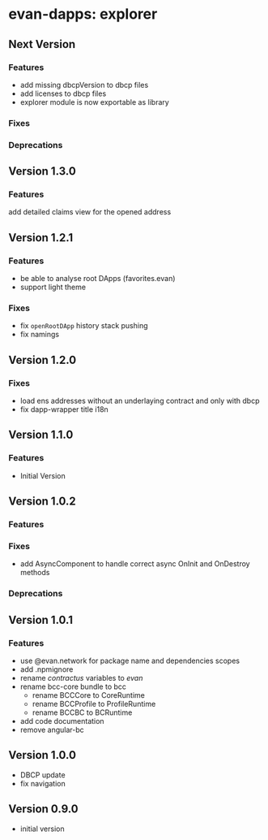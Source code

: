 # evan-dapps: explorer

## Next Version
### Features
- add missing dbcpVersion to dbcp files
- add licenses to dbcp files
- explorer module is now exportable as library

### Fixes
### Deprecations

## Version 1.3.0
### Features
add detailed claims view for the opened address

## Version 1.2.1
### Features
- be able to analyse root DApps (favorites.evan)
- support light theme

### Fixes
- fix `openRootDApp` history stack pushing
- fix namings

## Version 1.2.0
### Fixes
- load ens addresses without an underlaying contract and only with dbcp
- fix dapp-wrapper title i18n

## Version 1.1.0
### Features
- Initial Version

## Version 1.0.2
### Features
### Fixes
- add AsyncComponent to handle correct async OnInit and OnDestroy methods

### Deprecations

## Version 1.0.1
### Features
- use @evan.network for package name and dependencies scopes
- add .npmignore
- rename *contractus* variables to *evan*
- rename bcc-core bundle to bcc
  - rename BCCCore to CoreRuntime
  - rename BCCProfile to ProfileRuntime
  - rename BCCBC to BCRuntime
- add code documentation
- remove angular-bc

## Version 1.0.0
- DBCP update
- fix navigation

## Version 0.9.0
- initial version